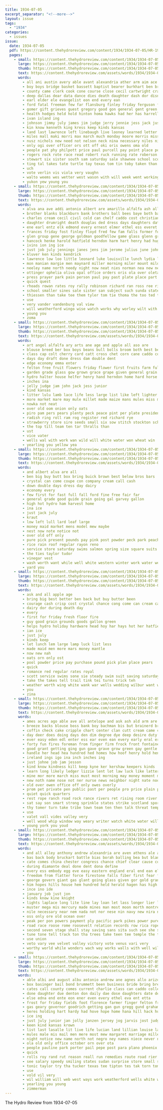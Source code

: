 ```yaml
---
title: 1934-07-05
excerpt_separator: "<!--more-->"
layout: issue
tags:
  - "1934"
categories:
  - issues
issue:
  date: 1934-07-05
  pdf: https://content.thehydroreview.com/content/1934/1934-07-05/HR-1934-07-05.pdf
  pages:
    - small: https://content.thehydroreview.com/content/1934/1934-07-05/small/HR-1934-07-05-01.jpg
      large: https://content.thehydroreview.com/content/1934/1934-07-05/large/HR-1934-07-05-01.jpg
      thumb: https://content.thehydroreview.com/content/1934/1934-07-05/thumbnails/HR-1934-07-05-01.jpg
      text: https://content.thehydroreview.com/assets/words/1934/1934-07-05/HR-1934-07-05-01.txt
      words:
        - all ani austin avery able avant alexandria ather arm aim ace ambrister adams agnes alva are angi andy anglin august als albert and
        - boy boys bridge basket bassett baptist bearer burkhart ben bread beasley burns back bill begin bur boyles better books baker bia brown burn ball board body brothers but bonds broom busi bert been berry brother big barney bodine beardsley bead
        - county came clerk cook cone course close cecil cartwright crawford class car coriell calvin canton carl cordell cast christian christ carruth church carter con carly company chas coker cartier coleman clyde congress colony count come crea clar collins carrier crimi can cousin charley camp childers canis coppage charlie city court crownover
        - deep dallas dear data dance dies death daughter dash dor disney doyle donald day
        - earl elder ele evangelist eon end every ean
        - ford fatal freeman few far flansburg finley friday ferguson ferris fly front farmer folks for first free from fair friend friesen frantz fins former friends
        - gomer gift grieves guest gregory good gon general gent green grace governor given grandfield george geary going gore gowe gute glad gram grounds grant gene gus
        - health hodges held hold hinton homa hawks had her has harrell head harry hai high hippe home howery hitz henshaw happy hun harold harvest hicks him helm hus hugh henry hundred hydro heart house
        - ivan island ing
        - johnson jimmy july james jim judge jerry jennie jess jack just jed jessie john june joe
        - kin know kenneth king kress keep kinds kansas
        - land last lawrence left linebaugh live looney learned letter lucille life list learn leta labor loui larson light low lars linn loan lor ley large lee lunch lin let laura
        - miles mall maki morri max march much monday moore morris miss maxton mail mason money morray mat mabel mallory made mus mcdonel man marland mauk mast massingale mckeown more members mac murphy many morning mary murray may mar mansur mate mer mayer
        - nusz nichols new need not nelson neck nina necessary niles night newman now nims
        - only ogi over officer ors ott off oki oris owens oma old
        - people pat phy philpott price paul purcell pay point place poor president parish phelps past pound pointer parrish pitzer pastor pool payne pall phil plenty public private part
        - rogers rock rote race read robert ruck running rate roberson rowland raymond run richland rolls ray reno resa route reese roy
        - stewart six sister south sam saturday sale shawnee school scott seaton sally searcy serum sunday severe shea soon stockton strong sill stute sheriff son short spann sneed small see smith sons star september ser sorrow schools specker store senator said sanda swing second sutton shaw state she
        - ting tal takes tate turtle tay texas tom tin toby taken than tucker them tant tain terry taylor trail tum thompson tase ton tyo tas teen the tim then tour thomas town tae thora
        - uch
        - vote verlin vis viola very vaughn
        - walto weems wes wetter west wason with will week went working wesley williams warren works watt want work walters wright walk wit wife weaber wingo was wells walton while weeks
        - yukon yew young you
    - small: https://content.thehydroreview.com/content/1934/1934-07-05/small/HR-1934-07-05-02.jpg
      large: https://content.thehydroreview.com/content/1934/1934-07-05/large/HR-1934-07-05-02.jpg
      thumb: https://content.thehydroreview.com/content/1934/1934-07-05/thumbnails/HR-1934-07-05-02.jpg
      text: https://content.thehydroreview.com/assets/words/1934/1934-07-05/HR-1934-07-05-02.txt
      words:
        - alva ana ave addi antonio albert are amarillo alfalfa ash all ask and als angell aid
        - brother blanks blackburn bank brothers ball bees baye both banks bobby business bob block bill been buy bain bout brown bot below billion bottles back binger but bayer barney butter
        - charles cream cecil civil cold can chelf caddo cost christian county college conk carl carry class clinton channell chu clerk coleman cox churches caller come cratic coffee camps chitwood cordell comes cedar credit city check cake cry
        - daughter drumright death douglas ded dress days daughters date does director doy david drick dunithan dinner dungan day
        - ene earl entz elk edmond every ernest elmer ethel ess everet era elgin end
        - frances friday fost finley floyd fred few fam falls former forrest fry felton farm for frost friends figures first forget forest frankie fair fast from fund felt farley
        - glen group gene george goldman goodfellow game glass glenn graff gwen gregory garber genevieve guardian greeson good gee ghost guest given
        - hancock henke harold hatfield herndon harm hart henry had hughes hom home hildebrand host him har heger heart hei has husbands harris huge hydro hot hinton her
        - ivins ion ing ice
        - just job july jennings janes jens jim jerome julius june john johns jolly joa jersey jacob
        - kluver ken kinds kendrick
        - lawrence low loo little leonard luke louisville lunch lydia lillie let lord larko lyle left lee lahoma los labron lester last lady lookeba
        - mon manian margie men maynard miller morning miler mount mildred made milk monday most missouri mound money more many may means mal mis mates members miss man
        - neeley name north needy night now neat nies norman nea new need noel not nigh
        - ottinger ophelia oliva opal office orders oris ola over oleta
        - press prayer park pain person paul pay past plate place part pie president public pentecost pop pele pro pullen pee price pullens parente per par
        - quick quest
        - rhoads rowan rates roy rally robinson richard ran ross ree ridenour roosevelt roose res real rain rate running reynolds reach
        - school smaller sines sale sister san subject such sunda states shipp son she say score stay starts show stange southard sheffer sunday soon stockton south smith state short sells saturday station soda staples safe shae standard see service sun stephens schroeder sum supper sieg sheriff shall summer start scott
        - thiessen than take tee them tyler tom tie thoma the too ted triplett team texas tey teach tose thomas tol tes town
        - use
        - very vander vandenburg val view
        - will weatherford wingo wise watch works why worley wilt with well work word weather worlds was week went williams walter
        - young you
        - zoma
    - small: https://content.thehydroreview.com/content/1934/1934-07-05/small/HR-1934-07-05-03.jpg
      large: https://content.thehydroreview.com/content/1934/1934-07-05/large/HR-1934-07-05-03.jpg
      thumb: https://content.thehydroreview.com/content/1934/1934-07-05/thumbnails/HR-1934-07-05-03.jpg
      text: https://content.thehydroreview.com/assets/words/1934/1934-07-05/HR-1934-07-05-03.txt
      words:
        - art angel alfalfa ary arts ane age and apple all aso are
        - blouse breed ber box boys beans bull bolls broom both best bese brood barley blue bonafide but bryson buck bast bread bulls been butter
        - class cap colt cherry card catt cross chet corn cane caddo county case cake colts cattle cor cotton coins close city clover champion chelf cases
        - days day draft done dress dam double dent
        - edge economy emma enter
        - felton free fruit flowers friday flower first fruits farm full fair from fred for
        - garden grade glass gow grown grace grape given general grain ground
        - hydro halter house helfer henry hand herndon home hard horse hubbard heads handwork hull head half hatfield
        - inches ina
        - jelly judge jam john jack jess junior
        - kind kansas
        - litter lulu lamb lace life less large list like left lighter last lunch
        - more market mare may mule millet made maize mans mules miss march man most marine mares money mont mango milo must miller mast marcrum
        - nowka not neat
        - over old oom onion only oats
        - piro pam pers pears plenty peck peace pint per plate president part pillow painting pickles peaches piece peach person pop pear
        - radish ring roll ram rog register red richard rye
        - strawberry store sire seeds small six sow stitch stockton schools sudan stallion seed show scarf shall saturday still senior stange subject sack starts staples sept such slemp seare sweet shown score september second siva shade set samples sample school sock short size
        - the top till team ten tar thralls than
        - ust
        - vice vater
        - wells wal with work wan wild will white water won wheat win
        - yearling you yellow yea
    - small: https://content.thehydroreview.com/content/1934/1934-07-05/small/HR-1934-07-05-04.jpg
      large: https://content.thehydroreview.com/content/1934/1934-07-05/large/HR-1934-07-05-04.jpg
      thumb: https://content.thehydroreview.com/content/1934/1934-07-05/thumbnails/HR-1934-07-05-04.jpg
      text: https://content.thehydroreview.com/assets/words/1934/1934-07-05/HR-1934-07-05-04.txt
      words:
        - and albert alva are all
        - ben big buy butt box bring buick brown best below bros bars
        - crystal can come coupe con company cream call cash
        - down double days dress day dairy
        - economy every
        - few first for fast full fall ford fine free fair far
        - general grade good guide grain going gal garvey gallon
        - high hot hydro ham harvest home
        - ina ice
        - just jack july
        - kraut
        - low left lull lard leaf large
        - money maid market mens model mew maybe
        - nest now note notice not
        - over old off only
        - pure pick present pounds pay pink post powder peck park peaches pail per power pride patent pair pound pears plain pins place page
        - rice rain roof regular rayon reno
        - service store saturday swims salmon spring size square suits soap suit seems september standard save socks side short supply spies sak small shirts sales styles sugar
        - the ties taylor tudor
        - vinegar vest
        - wash worth want while well white western winter work water weather
        - yard you
    - small: https://content.thehydroreview.com/content/1934/1934-07-05/small/HR-1934-07-05-05.jpg
      large: https://content.thehydroreview.com/content/1934/1934-07-05/large/HR-1934-07-05-05.jpg
      thumb: https://content.thehydroreview.com/content/1934/1934-07-05/thumbnails/HR-1934-07-05-05.jpg
      text: https://content.thehydroreview.com/assets/words/1934/1934-07-05/HR-1934-07-05-05.txt
      words:
        - ask and all apple age
        - bring big best better ben back but buy butter been
        - courage cash crisp cost crystal chance cong come can cream card
        - dairy dor during death day
        - every
        - first for friday fresh floor fire
        - guy good grain grounds goods gallon green
        - helps hydro holiday hardware head hoy har hays hot her hatfield
        - ian ice
        - just july
        - kinds keep
        - let lunch lem large lamp luck list less
        - made maid men more mars money mantle
        - now new nah
        - oats orn only ost
        - pool powder price pay purchase pound pick plan place pears
        - quick
        - romance red regular rates royal
        - scott service swims sone sie steady swim suit saving saturday sale sok size sell stoma soap store stire show
        - take the takes tell trail tink tei turns trick teh
        - weather worth wing white wank war wells wedding wilbur want weal
        - you
        - zina
    - small: https://content.thehydroreview.com/content/1934/1934-07-05/small/HR-1934-07-05-06.jpg
      large: https://content.thehydroreview.com/content/1934/1934-07-05/large/HR-1934-07-05-06.jpg
      thumb: https://content.thehydroreview.com/content/1934/1934-07-05/thumbnails/HR-1934-07-05-06.jpg
      text: https://content.thehydroreview.com/assets/words/1934/1934-07-05/HR-1934-07-05-06.txt
      words:
        - ames acres ago able ave all antelope and ask ash ald arm are
        - breeze backs blouse boss bank boy bachman bis but brainerd breed books bill belle bound black batter buy box biles blank bar brought beat blood bitter back better been brand both business babson buck begin buchman bach brick brother
        - coffin check cake cripple chart center clan cutt cream came che chair cry course city cara courage can close case chance clove coins carry coward circle cattle crook cost citizen certain cool car cheron come care call cot chief county cant
        - day deer does doing days den dim degree dye deep desire duty dog dainty done driver during dinner drew dressing delay dress doubt dow deputy
        - ever easy eden edl enter ess ear even ean every early eral ery
        - forty fun fires foreman from finger firm frock front fontaine fame fire fraction free fill fest found fought for faint first france fish farm few face fatal fand fore fight francisco fair fellow
        - good grant getting ging gun gave grave grow green gay gentle group glance grade game generous grove gate goes
        - handle her head hea hundred hed homes how hoof henry hold hensley hes hard hell hand hair hire hang him hydro has had house home hind heads hale high hood han hut hal hen horn heart hide
        - ireland ings igo ina inch inches ing
        - just johne job jam jesson
        - kind know kindness kill keep kyne ker kershaw keepers kinds
        - learn long likely ledger lizzie lent lot law luck like latter live legal left lead lock life living late little let
        - mine mor more march miss must most morning may money moment man marie matter mals mans mean men maybe morea many mutt manner million made might malden main means
        - new noth name nose not ner nurse news neighbor night nate noon never now nor need near note
        - old over owen office off only owes overly
        - prom pet private pen public past per people pro price plain pace part peter present place point pin plan proud poor pulland pretty pink
        - quiet quick quarters
        - rest rope ranch road rock rance rivers ret rising room river rond ran rut reason rack rooney ryne raw rather
        - sat say son smart strong sprinkle states strike scotland sports step smile sours swing side smiles seat see self save swim stamps standard sun silence short state steady salad smack stock star sills sour street sale smokes season size sister silks sear sed sons saw shall san smiling selling sweet set sud soon stay sor sad single seen such stuck spare senator soda safe send story sheriff soap she school straight schemer shells small standing
        - thy tomer turn take tribe town team ten then talk threat temple thing too try them ting toward than tator thousand the thick trom tears ture tichenor tell throw tag tor trust
        - use
        - valet vall vides valley very
        - well wood whip window way weary writer watch white water will wheel wild wish wear wee was work wagon week walls words why world want worms win wait walt write while went woods with
        - young york you youd
    - small: https://content.thehydroreview.com/content/1934/1934-07-05/small/HR-1934-07-05-07.jpg
      large: https://content.thehydroreview.com/content/1934/1934-07-05/large/HR-1934-07-05-07.jpg
      thumb: https://content.thehydroreview.com/content/1934/1934-07-05/thumbnails/HR-1934-07-05-07.jpg
      text: https://content.thehydroreview.com/assets/words/1934/1934-07-05/HR-1934-07-05-07.txt
      words:
        - and all alley anthony andrew alexandria are aven athens ale awe aries ater acs arts abe author alt amo army
        - bas back body bruckart battle bias borah balling bea but bland branch blind brick broad big been
        - cate comes china chester congress chance chief clear cause con change credit chose chian come can connie cotton car cords cording came cave certain coin course cord charity christian courts cases character conto call
        - during diamante deal done dent dona define
        - every ess embody egg eve easy eastern england eral end ean eld ever economy ear
        - freedom from flatter force firestone falls fiber first fear fairly fund fail for fight fell found fare feia fee full
        - george govern giant gas glant going glass given gor gold grant gone gress guard grain
        - him hopes hills house hem hundred held herald hagen has high hope heard har hydro head human hen had hove hot hands hard hand
        - ince ino ide
        - january job just jon
        - kinds know kine knight
        - lights laplace long lite line lay loan let lass longer lier liberal lancashire look levy learn laws
        - muster mega mis mercury made mines man most moon morth montreal mall must much method middle may miles money murch meri might mean manser men mani many means matter mars marque mos more
        - nile necessary near nem nada not nor nese nin navy new nira north now ney
        - oss only ore old ocean over
        - peak per pon powers payment ply pacific park pikes power pure place passage patra prudence point president pounds public partner present pan precious part process powe pol prest
        - road race roose rome roosevelt relation records row rica rope risk rea riat rhodes
        - second seven stage shall stay saving sans sita such see she save service soli solon seen sin silk speed store still south sophia story ser sloth sat steel stand soe strength sary stocks spark states set session seem senator seems sur six show
        - tune tone tell track ton tha trees take teen tee temple the thon towers tow too tower tat till tim towns then than them taken tina tear thew tine tan thee tank tae tar
        - use union
        - veto vary vee velvet valley victory vote venus vari very
        - worthy world while wonders wach way works walls with well will wise wickes wheat wall whip wie washington wider war work want william warn went was
        - you
    - small: https://content.thehydroreview.com/content/1934/1934-07-05/small/HR-1934-07-05-08.jpg
      large: https://content.thehydroreview.com/content/1934/1934-07-05/large/HR-1934-07-05-08.jpg
      thumb: https://content.thehydroreview.com/content/1934/1934-07-05/thumbnails/HR-1934-07-05-08.jpg
      text: https://content.thehydroreview.com/assets/words/1934/1934-07-05/HR-1934-07-05-08.txt
      words:
        - able albi and august albu antonio andrew ane agnes allo arizona aug aber ago all abo are ang
        - box basinger bail bond brummett been business bride bring breed bis brother black ben boy blakley blaine bee better bright both bio bona bacon body blanchard began buggy bigger buell begin browne brought books best board bein burgess brings bet but
        - cates call county comes current charlie class can caddo college custer clerk congress carrier cas cogar cream clara chi cobb clinton cox cane close coach church city conca charles chaplin collins car cad company court cases cation
        - done daughter due denton don daily dae dose daughters date delany deere drift dinner dunn ditmore day dial days deal duke during deas
        - else edna end ente eon ener even every ethel eva ent etta
        - frost for friday fields foot florence farmer finger felton free fine fancher friends farms few farm freeh fisher full fund from folds folks
        - gas geary governor goodrich getting gan gun gregg gund graham gold grade griffin given green gave george groves good greg
        - heres holding hart hardy had hove hope home hana hill hack huddleston half hamilton hydro her hens handle horace him high hastings hearty henry hen hoe herrald hays holder has harry heard heaton hugh howerton hinton heart herndon
        - ice ing
        - just july junior jan jolly janzen jersey jog jarvis jost judge joy jones john
        - keen kind kansas krown
        - list last lasalle lit live life lucian land lillian louise latter lies ling lemons lima lemon left leet lee laws look lot less lose
        - mules male mis mail men mere most mew margaret marriage miller made mort man mae miles morn mariage magazine minnie miss missouri monday monti much mares mos mar min music mat many more monnens
        - night notice new name north not negro ney names niece never noon nims note now near
        - ola old only office october orn over ota
        - people pauline park porter pail pepe post para plano phoenix pitzer pop pan paul pack pear peters place pastor prima paper pump per present part pies patterson pages public pain player pay pulliam patter
        - quick
        - rolls roy rand rut reason reall run remedies route road rier ray ran rudie robertson rust rent rohr read russell ready ridenour robert roo radi reynolds ralph race
        - see salary speedy smiling states sudan surprise store small sory shown study said sem saturday san show sunday stone sell staples stuck soon smith service sale scott stock sylvester stockton sleep sun state saw son storm snow special springs seas sat she sid susie sing seiling sou stepp spies such sane school shower style seat shoot stevenson side save sellers sister
        - tonic taylor try tha tucker texas tee tipton tes tak torn tom thompson team trigger tra than the test tear tudor times them tones thee tate then tow thomas treas ton trip till
        - use
        - vold vil very
        - wil william will web west ways work weatherford wells white walk willingham water write went wees with was wish watton week wonders well want
        - yearling you young
        - zimmerman
---
```


The Hydro Review from 1934-07-05

<!--more-->

